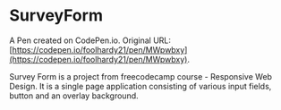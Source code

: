 # SurveyForm

A Pen created on CodePen.io. Original URL: [https://codepen.io/foolhardy21/pen/MWpwbxy](https://codepen.io/foolhardy21/pen/MWpwbxy).

Survey Form is a project from freecodecamp course - Responsive Web Design. It is a single page application consisting of various input fields, button and an overlay background.

